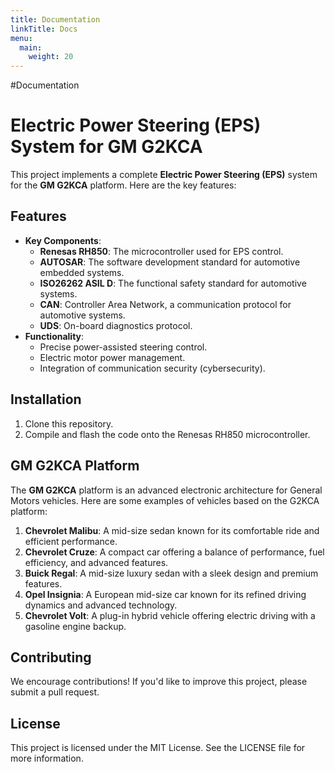 ```yaml
---
title: Documentation
linkTitle: Docs
menu:
  main:
    weight: 20
---
```


#Documentation
# Electric Power Steering (EPS) System for GM G2KCA

This project implements a complete **Electric Power Steering (EPS)** system for the **GM G2KCA** platform. Here are the key features:

## Features
- **Key Components**:
  - **Renesas RH850**: The microcontroller used for EPS control.
  - **AUTOSAR**: The software development standard for automotive embedded systems.
  - **ISO26262 ASIL D**: The functional safety standard for automotive systems.
  - **CAN**: Controller Area Network, a communication protocol for automotive systems.
  - **UDS**: On-board diagnostics protocol.
- **Functionality**:
  - Precise power-assisted steering control.
  - Electric motor power management.
  - Integration of communication security (cybersecurity).

## Installation
1. Clone this repository.
2. Compile and flash the code onto the Renesas RH850 microcontroller.

## GM G2KCA Platform
The **GM G2KCA** platform is an advanced electronic architecture for General Motors vehicles. Here are some examples of vehicles based on the G2KCA platform:

1. **Chevrolet Malibu**: A mid-size sedan known for its comfortable ride and efficient performance.
2. **Chevrolet Cruze**: A compact car offering a balance of performance, fuel efficiency, and advanced features.
3. **Buick Regal**: A mid-size luxury sedan with a sleek design and premium features.
4. **Opel Insignia**: A European mid-size car known for its refined driving dynamics and advanced technology.
5. **Chevrolet Volt**: A plug-in hybrid vehicle offering electric driving with a gasoline engine backup.

## Contributing
We encourage contributions! If you'd like to improve this project, please submit a pull request.

## License
This project is licensed under the MIT License. See the LICENSE file for more information.
